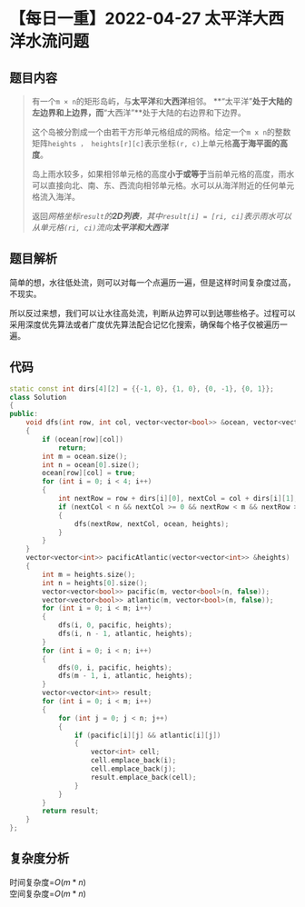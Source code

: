 # 【每日一重】2022-04-27 太平洋大西洋水流问题

## 题目内容

> 有一个``m × n``的矩形岛屿，与**太平洋**和**大西洋**相邻。 **“太平洋”**处于大陆的左边界和上边界，而**“大西洋”**处于大陆的右边界和下边界。
>
> 这个岛被分割成一个由若干方形单元格组成的网格。给定一个``m x n``的整数矩阵``heights ， heights[r][c]``表示坐标``(r, c)``上单元格**高于海平面的高度**。
>
> 岛上雨水较多，如果相邻单元格的高度**小于或等于**当前单元格的高度，雨水可以直接向北、南、东、西流向相邻单元格。水可以从海洋附近的任何单元格流入海洋。
>
> 返回*网格坐标``result``的**2D列表**，其中``result[i] = [ri, ci]``表示雨水可以从单元格``(ri, ci)``流向**太平洋和大西洋***

## 题目解析

简单的想，水往低处流，则可以对每一个点遍历一遍，但是这样时间复杂度过高，不现实。

所以反过来想，我们可以让水往高处流，判断从边界可以到达哪些格子。过程可以采用深度优先算法或者广度优先算法配合记忆化搜索，确保每个格子仅被遍历一遍。

## 代码

```cpp
static const int dirs[4][2] = {{-1, 0}, {1, 0}, {0, -1}, {0, 1}};
class Solution
{
public:
    void dfs(int row, int col, vector<vector<bool>> &ocean, vector<vector<int>> &heights)
    {
        if (ocean[row][col])
            return;
        int m = ocean.size();
        int n = ocean[0].size();
        ocean[row][col] = true;
        for (int i = 0; i < 4; i++)
        {
            int nextRow = row + dirs[i][0], nextCol = col + dirs[i][1];
            if (nextCol < n && nextCol >= 0 && nextRow < m && nextRow >= 0 && heights[nextRow][nextCol] >= heights[row][col])
            {
                dfs(nextRow, nextCol, ocean, heights);
            }
        }
    }
    vector<vector<int>> pacificAtlantic(vector<vector<int>> &heights)
    {
        int m = heights.size();
        int n = heights[0].size();
        vector<vector<bool>> pacific(m, vector<bool>(n, false));
        vector<vector<bool>> atlantic(m, vector<bool>(n, false));
        for (int i = 0; i < m; i++)
        {
            dfs(i, 0, pacific, heights);
            dfs(i, n - 1, atlantic, heights);
        }
        for (int i = 0; i < n; i++)
        {
            dfs(0, i, pacific, heights);
            dfs(m - 1, i, atlantic, heights);
        }
        vector<vector<int>> result;
        for (int i = 0; i < m; i++)
        {
            for (int j = 0; j < n; j++)
            {
                if (pacific[i][j] && atlantic[i][j])
                {
                    vector<int> cell;
                    cell.emplace_back(i);
                    cell.emplace_back(j);
                    result.emplace_back(cell);
                }
            }
        }
        return result;
    }
};
```

## 复杂度分析

时间复杂度=$O(m*n)$  
空间复杂度=$O(m*n)$
